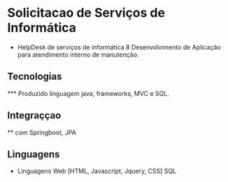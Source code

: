# Solicitacao de Serviços de Informática
- HelpDesk de serviços de informática
 8 Desenvolvimento de Aplicação para atendimento interno de manutenção.

## Tecnologias
*** Produzido linguagem java, frameworks, MVC e SQL.

## Integraççao
** com Springboot, JPA

## Linguagens
* Linguagens Web [HTML, Javascript, Jquery, CSS] SQL

